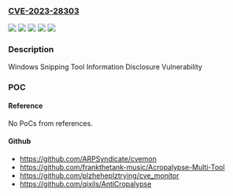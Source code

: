### [CVE-2023-28303](https://cve.mitre.org/cgi-bin/cvename.cgi?name=CVE-2023-28303)
![](https://img.shields.io/static/v1?label=Product&message=Snip%20%26%20Sketch%20for%20Windows%2010&color=blue)
![](https://img.shields.io/static/v1?label=Product&message=Snipping%20Tool&color=blue)
![](https://img.shields.io/static/v1?label=Version&message=11.0.0%3C%2011.2302.20.0%20&color=brighgreen)
![](https://img.shields.io/static/v1?label=Version&message=9.0%3C%2010.2008.3001.0%20&color=brighgreen)
![](https://img.shields.io/static/v1?label=Vulnerability&message=CWE-359%3A%20Exposure%20of%20Private%20Personal%20Information%20to%20an%20Unauthorized%20Actor&color=brighgreen)

### Description

Windows Snipping Tool Information Disclosure Vulnerability

### POC

#### Reference
No PoCs from references.

#### Github
- https://github.com/ARPSyndicate/cvemon
- https://github.com/frankthetank-music/Acropalypse-Multi-Tool
- https://github.com/plzheheplztrying/cve_monitor
- https://github.com/qixils/AntiCropalypse

